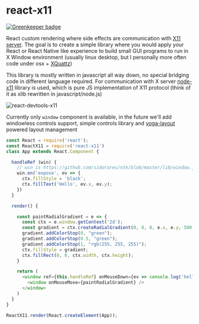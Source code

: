# react-x11

[![Greenkeeper badge](https://badges.greenkeeper.io/sidorares/react-x11.svg)](https://greenkeeper.io/)

React custom rendering where side effects are communication with [X11 server](https://www.x.org/wiki/Documentation/). The goal is to create a simple library where you would apply your React or React Native like experience to build small GUI programs to run in X Window environment (usually linux desktop, but I personally more often code under osx + [XQuattz](https://www.xquartz.org/))

This library is mostly written in javascript all way down, no special bridging code in different language required. For communication with X server [node-x11](https://github.com/sidorares/node-x11) library is used, which is pure JS implementation of X11 protocol (think of it as xlib rewritten in javascript/node.js)

![react-devtools-x11](https://cloud.githubusercontent.com/assets/173025/24536323/6af97598-1625-11e7-88d4-74f429b7f470.gif)

Currently only `window` component is available, in the future we'll add windowless controls support, simple controls library and [yoga-layout](https://www.npmjs.com/package/yoga-layout) powered layout management


```js
const React = require('react');
const ReactX11 = require('react-x11')
class App extends React.Component {

  handleRef (win) {
    // win is https://github.com/sidorares/ntk/blob/master/lib/window.js instance
    win.on('expose', ev => {
      ctx.fillStyle = 'black';
      ctx.fillText('Hello', ev.x, ev.y);
    })
  }

  render() {

    const paintRadialGradient = e => {
      const ctx = e.window.getContext('2d');
      const gradient = ctx.createRadialGradient(0, 0, 0, e.x, e.y, 500);
      gradient.addColorStop(0, "green");
      gradient.addColorStop(0.5, "green");
      gradient.addColorStop(1, "rgb(255, 255, 255)");
      ctx.fillStyle = gradient;
      ctx.fillRect(0, 0, ctx.width, ctx.height);
    }

    return (
      <window ref={this.handleRef} onMouseDown={ev => console.log('hello')}>
        <window onMouseMove={paintRadialGradient} />
      </window>
    )
  }
}

ReactX11.render(React.createElement(App));
```

